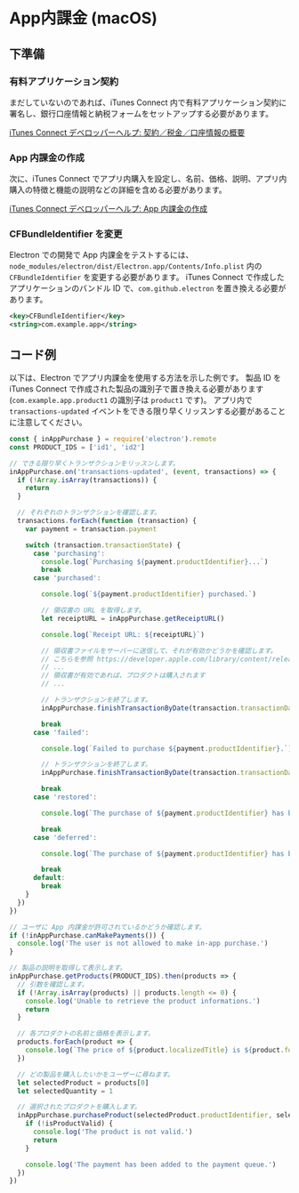 # App内課金 (macOS)

## 下準備

### 有料アプリケーション契約
まだしていないのであれば、iTunes Connect 内で有料アプリケーション契約に署名し、銀行口座情報と納税フォームをセットアップする必要があります。

[iTunes Connect デベロッパーヘルプ: 契約／税金／口座情報の概要](https://help.apple.com/itunes-connect/developer/#/devb6df5ee51)

### App 内課金の作成
次に、iTunes Connect でアプリ内購入を設定し、名前、価格、説明、アプリ内購入の特徴と機能の説明などの詳細を含める必要があります。

[iTunes Connect デベロッパーヘルプ: App 内課金の作成](https://help.apple.com/itunes-connect/developer/#/devae49fb316)

### CFBundleIdentifier を変更

Electron での開発で App 内課金をテストするには、`node_modules/electron/dist/Electron.app/Contents/Info.plist` 内の `CFBundleIdentifier` を変更する必要があります。 iTunes Connect で作成したアプリケーションのバンドル ID で、`com.github.electron` を置き換える必要があります。

```xml
<key>CFBundleIdentifier</key>
<string>com.example.app</string>
```

## コード例

以下は、Electron でアプリ内課金を使用する方法を示した例です。 製品 ID を iTunes Connect で作成された製品の識別子で置き換える必要があります (`com.example.app.product1` の識別子は `product1` です)。 アプリ内で `transactions-updated` イベントをできる限り早くリッスンする必要があることに注意してください。

```javascript
const { inAppPurchase } = require('electron').remote
const PRODUCT_IDS = ['id1', 'id2']

// できる限り早くトランザクションをリッスンします。
inAppPurchase.on('transactions-updated', (event, transactions) => {
  if (!Array.isArray(transactions)) {
    return
  }

  // それぞれのトランザクションを確認します。
  transactions.forEach(function (transaction) {
    var payment = transaction.payment

    switch (transaction.transactionState) {
      case 'purchasing':
        console.log(`Purchasing ${payment.productIdentifier}...`)
        break
      case 'purchased':

        console.log(`${payment.productIdentifier} purchased.`)

        // 領収書の URL を取得します。
        let receiptURL = inAppPurchase.getReceiptURL()

        console.log(`Receipt URL: ${receiptURL}`)

        // 領収書ファイルをサーバーに送信して、それが有効かどうかを確認します。
        // こちらを参照 https://developer.apple.com/library/content/releasenotes/General/ValidateAppStoreReceipt/Chapters/ValidateRemotely.html
        // ...
        // 領収書が有効であれば、プロダクトは購入されます
        // ...

        // トランザクションを終了します。
        inAppPurchase.finishTransactionByDate(transaction.transactionDate)

        break
      case 'failed':

        console.log(`Failed to purchase ${payment.productIdentifier}.`)

        // トランザクションを終了します。
        inAppPurchase.finishTransactionByDate(transaction.transactionDate)

        break
      case 'restored':

        console.log(`The purchase of ${payment.productIdentifier} has been restored.`)

        break
      case 'deferred':

        console.log(`The purchase of ${payment.productIdentifier} has been deferred.`)

        break
      default:
        break
    }
  })
})

// ユーザに App 内課金が許可されているかどうか確認します。
if (!inAppPurchase.canMakePayments()) {
  console.log('The user is not allowed to make in-app purchase.')
}

// 製品の説明を取得して表示します。
inAppPurchase.getProducts(PRODUCT_IDS).then(products => {
  // 引数を確認します。
  if (!Array.isArray(products) || products.length <= 0) {
    console.log('Unable to retrieve the product informations.')
    return
  }

  // 各プロダクトの名前と価格を表示します。
  products.forEach(product => {
    console.log(`The price of ${product.localizedTitle} is ${product.formattedPrice}.`)
  })

  // どの製品を購入したいかをユーザーに尋ねます。
  let selectedProduct = products[0]
  let selectedQuantity = 1

  // 選択されたプロダクトを購入します。
  inAppPurchase.purchaseProduct(selectedProduct.productIdentifier, selectedQuantity).then(isProductValid => {
    if (!isProductValid) {
      console.log('The product is not valid.')
      return
    }

    console.log('The payment has been added to the payment queue.')
  })
})
```
